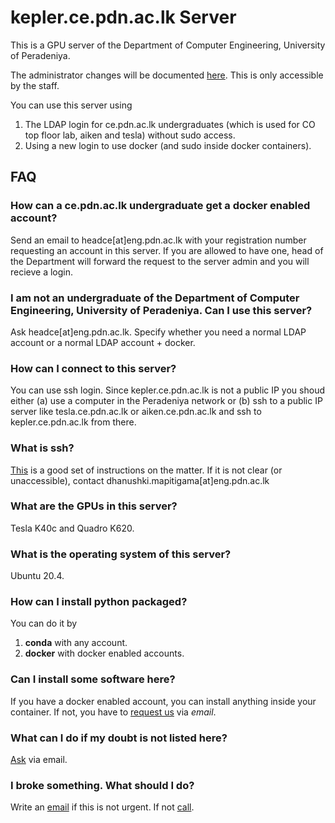 # kepler.ce.pdn.ac.lk Server

This is a GPU server of the Department of Computer Engineering, University of Peradeniya. 

The administrator changes will be documented [here](https://github.com/cepdnaclk/kepler-server-documentation). This is only accessible by the staff.

You can use this server using 
1. The LDAP login for ce.pdn.ac.lk undergraduates (which is used for CO top floor lab, aiken and tesla) without sudo access.
2. Using a new login to use docker (and sudo inside docker containers).


## FAQ

### How can a ce.pdn.ac.lk undergraduate get a docker enabled account?

Send an email to headce[at]eng.pdn.ac.lk with your registration number requesting an account in this server. If you are allowed to have one, head of the Department will forward the request to the server admin and you will recieve a login.


### I am not an undergraduate of the Department of Computer Engineering, University of Peradeniya. Can I use this server?

Ask headce[at]eng.pdn.ac.lk. Specify whether you need a normal LDAP account or a normal LDAP account + docker.

### How can I connect to this server?

You can use ssh login. Since kepler.ce.pdn.ac.lk is not a public IP you shoud either (a) use a computer in the Peradeniya network or (b) ssh to a public IP server like tesla.ce.pdn.ac.lk or aiken.ce.pdn.ac.lk and ssh to kepler.ce.pdn.ac.lk from there.

### What is ssh?
[This](https://ce-pdn-ac-lk.com/cewiki/server_use:use_of_servers) is a good set of instructions on the matter. If it is not clear (or unaccessible), contact dhanushki.mapitigama[at]eng.pdn.ac.lk 

### What are the GPUs in this server?

Tesla K40c and Quadro K620.

###  What is the operating system of this server?

Ubuntu 20.4.


### How can I install python packaged?

You can do it by

1. **conda** with any account.
2. **docker** with docker enabled accounts.

###  Can I install some software here?

If you have a docker enabled account, you can install anything inside your container. If not, you have to [request us](https://gihan.me/contact) via *email*.

### What can I do if my doubt is not listed here?

[Ask](https://gihan.me/contact) via email.

### I broke something. What should I do?

Write an [email](https://gihan.me/contact) if this is not urgent. If not [call](https://gihan.me/contact).